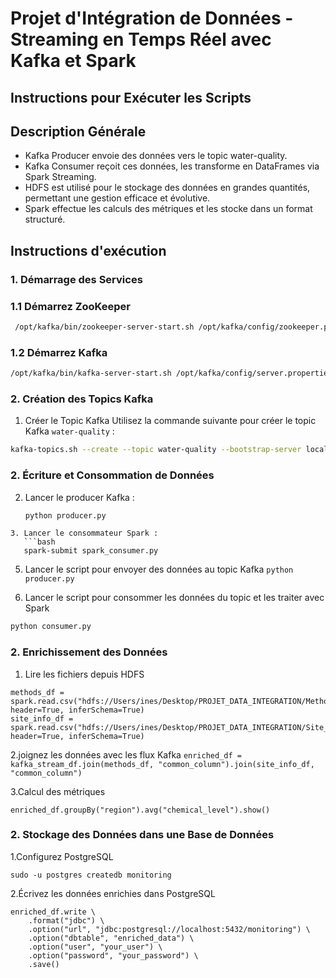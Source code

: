 # Projet d'Intégration de Données - Streaming en Temps Réel avec Kafka et Spark

## Instructions pour Exécuter les Scripts

## Description Générale
* Kafka Producer envoie des données vers le topic water-quality.
* Kafka Consumer reçoit ces données, les transforme en DataFrames via Spark Streaming.
* HDFS est utilisé pour le stockage des données en grandes quantités, permettant une gestion efficace et évolutive.
* Spark effectue les calculs des métriques et les stocke dans un format structuré.

## Instructions d'exécution

### 1. Démarrage des Services
### 1.1 Démarrez ZooKeeper

 ```bash
  /opt/kafka/bin/zookeeper-server-start.sh /opt/kafka/config/zookeeper.properties
```
### 1.2 Démarrez Kafka

 ```bash
 /opt/kafka/bin/kafka-server-start.sh /opt/kafka/config/server.properties
```
### 2. Création des Topics Kafka

1. Créer le Topic Kafka
Utilisez la commande suivante pour créer le topic Kafka `water-quality` :
 ```bash
kafka-topics.sh --create --topic water-quality --bootstrap-server localhost:9092 --partitions 3 --replication-factor 1
```
### 2. Écriture et Consommation de Données


2. Lancer le producer Kafka :
   ```bash
   python producer.py
```
3. Lancer le consommateur Spark :
   ```bash
   spark-submit spark_consumer.py
```

5. Lancer le script pour envoyer des données au topic Kafka
```python producer.py```

6. Lancer le script pour consommer les données du topic et les traiter avec Spark
```bash
python consumer.py
```

### 2. Enrichissement des Données


1. Lire les fichiers depuis HDFS
```
methods_df = spark.read.csv("hdfs://Users/ines/Desktop/PROJET_DATA_INTEGRATION/Methods_2022_8_1.csv", header=True, inferSchema=True)
site_info_df = spark.read.csv("hdfs://Users/ines/Desktop/PROJET_DATA_INTEGRATION/Site_Information_2022_8_1.csv", header=True, inferSchema=True)
```

2.joignez les données avec les flux Kafka
`
enriched_df = kafka_stream_df.join(methods_df, "common_column").join(site_info_df, "common_column")
`


3.Calcul des métriques
```
enriched_df.groupBy("region").avg("chemical_level").show()
```

### 2. Stockage des Données dans une Base de Données

1.Configurez PostgreSQL
```
sudo -u postgres createdb monitoring
```

2.Écrivez les données enrichies dans PostgreSQL

```
enriched_df.write \
    .format("jdbc") \
    .option("url", "jdbc:postgresql://localhost:5432/monitoring") \
    .option("dbtable", "enriched_data") \
    .option("user", "your_user") \
    .option("password", "your_password") \
    .save()

```
